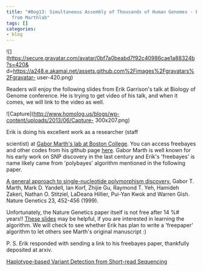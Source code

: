 ```yaml
---
title: "#Bog13: Simultaneous Assembly of Thousands of Human Genomes - Erik Garrison
  from Marthlab"
tags: []
categories:
- blog
---
```

![](https://secure.gravatar.com/avatar/0bf7a0beabd7f92c40986cae1a88324b?s=420&
d=https://a248.e.akamai.net/assets.github.com%2Fimages%2Fgravatars%2Fgravatar-
user-420.png)
<!--more-->

Readers will enjoy the following slides from Erik Garrison's talk at Biology
of Genome conference. He is trying to get video of his talk, and when it
comes, we will link to the video as well.

![Capture](http://www.homolog.us/blogs/wp-content/uploads/2013/06/Capture-
300x207.png)

Erik is doing his excellent work as a researcher (staff

scientist) at [Gabor Marth's lab at Boston
College](http://bioinformatics.bc.edu/marthlab/wiki/index.php/Erik_Garrison).
You can access freebayes and other codes from his github page
[here](https://github.com/ekg). Gabor Marth is well known for his early work
on SNP discovery in the last century and Erik's 'freebayes' is name likely
came from 'polybayes' algorithm mentioned in the following paper.

[A general approach to single-nucleotide polymorphism
discovery.](http://www.nature.com/ng/journal/v23/n4/full/ng1299_452.html)
Gabor T. Marth, Mark D. Yandell, Ian Korf, Zhijie Gu, Raymond T. Yeh, Hamideh
Zakeri, Nathan O. Stitziel, LaDeana Hillier, Pui-Yan Kwok and Warren Gish.
Nature Genetics 23, 452-456 (1999).

Unfortunately, the Nature Genetics paper itself is not free after 14 $%#$%#
years!! [These
slides](http://www.cs.utoronto.ca/~brudno/csc2431w10/polybayes_pres.pdf) may
be helpful, if you are interested in learning the algorithm. We will check to
see whether Erik has plan to write a 'freepaper' algorithm to let others see
Marth's original manuscript :)

P. S. Erik responded with sending a link to his freebayes paper, thankfully
deposited at arxiv.

[Haplotype-based Variant Detection from Short-read
Sequencing](http://arxiv.org/abs/1207.3907)

